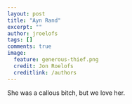 ```yaml
---
layout: post
title: "Ayn Rand"
excerpt: ""
author: jroelofs
tags: []
comments: true
image:
  feature: generous-thief.png
  credit: Jon Roelofs
  creditlink: /authors
---
```


She was a callous bitch, but we love her.
